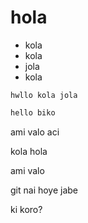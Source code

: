 # hola

* kola
* kola
* jola
* kola

``` hwllo kola jola ```

```sh
hello biko
```

ami valo aci

kola hola

ami valo

git nai hoye jabe

ki koro?
